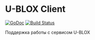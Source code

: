 # U-BLOX Client

[![GoDoc](https://godoc.org/github.com/geotrace/ublox?status.svg)](https://godoc.org/github.com/geotrace/ublox)
[![Build Status](https://travis-ci.org/geotrace/ublox.svg)](https://travis-ci.org/geotrace/ublox)

Поддержка работы с сервисом U-BLOX
